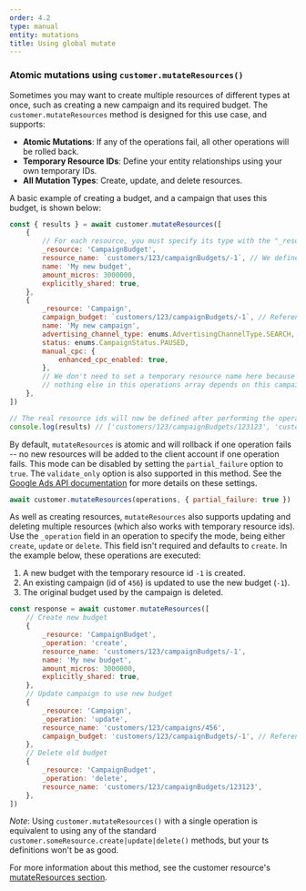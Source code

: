 ```yaml
---
order: 4.2
type: manual
entity: mutations
title: Using global mutate
---
```


### Atomic mutations using `customer.mutateResources()`

Sometimes you may want to create multiple resources of different types at once, such as creating a new campaign and its required budget. The `customer.mutateResources` method is designed for this use case, and supports:

-   **Atomic Mutations**: If any of the operations fail, all other operations will be rolled back.
-   **Temporary Resource IDs**: Define your entity relationships using your own temporary IDs.
-   **All Mutation Types**: Create, update, and delete resources.

A basic example of creating a budget, and a campaign that uses this budget, is shown below:

```javascript
const { results } = await customer.mutateResources([
    {
        // For each resource, you must specify its type with the "_resource" key
        _resource: 'CampaignBudget',
        resource_name: `customers/123/campaignBudgets/-1`, // We define the new ID as -1
        name: 'My new budget',
        amount_micros: 3000000,
        explicitly_shared: true,
    },
    {
        _resource: 'Campaign',
        campaign_budget: `customers/123/campaignBudgets/-1`, // Reference to the budget above
        name: 'My new campaign',
        advertising_channel_type: enums.AdvertisingChannelType.SEARCH,
        status: enums.CampaignStatus.PAUSED,
        manual_cpc: {
            enhanced_cpc_enabled: true,
        },
        // We don't need to set a temporary resource name here because
        // nothing else in this operations array depends on this campaign
    },
])

// The real resource ids will now be defined after performing the operation
console.log(results) // ['customers/123/campaignBudgets/123123', 'customers/123/campaigns/321321']
```

By default, `mutateResources` is atomic and will rollback if one operation fails -- no new resources will be added to the client account if one operation fails. This mode can be disabled by setting the `partial_failure` option to `true`. The `validate_only` option is also supported in this method. See the [Google Ads API documentation](https://developers.google.com/google-ads/api/reference/rpc/google.ads.googleads.v1.services#google.ads.googleads.v1.services.MutateGoogleAdsRequest) for more details on these settings.

```javascript
await customer.mutateResources(operations, { partial_failure: true })
```

As well as creating resources, `mutateResources` also supports updating and deleting multiple resources (which also works with temporary resource ids). Use the `_operation` field in an operation to specify the mode, being either `create`, `update` or `delete`. This field isn't required and defaults to `create`. In the example below, these operations are executed:

1. A new budget with the temporary resource id `-1` is created.
2. An existing campaign (id of `456`) is updated to use the new budget (`-1`).
3. The original budget used by the campaign is deleted.

```javascript
const response = await customer.mutateResources([
    // Create new budget
    {
        _resource: 'CampaignBudget',
        _operation: 'create',
        resource_name: 'customers/123/campaignBudgets/-1',
        name: 'My new budget',
        amount_micros: 3000000,
        explicitly_shared: true,
    },
    // Update campaign to use new budget
    {
        _resource: 'Campaign',
        _operation: 'update',
        resource_name: 'customers/123/campaigns/456',
        campaign_budget: 'customers/123/campaignBudgets/-1', // Reference to budget above
    },
    // Delete old budget
    {
        _resource: 'CampaignBudget',
        _operation: 'delete',
        resource_name: 'customers/123/campaignBudgets/123123',
    },
])
```

_Note_: Using `customer.mutateResources()` with a single operation is equivalent to using any of the standard `customer.someResource.create|update|delete()` methods, but your ts definitions won't be as good.

For more information about this method, see the customer resource's [mutateResources section](/#mutateResources-customer).
